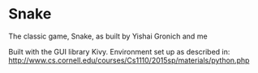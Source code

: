 # Snake
The classic game, Snake, as built by Yishai Gronich and me 

Built with the GUI library Kivy.
Environment set up as described in:
http://www.cs.cornell.edu/courses/Cs1110/2015sp/materials/python.php
